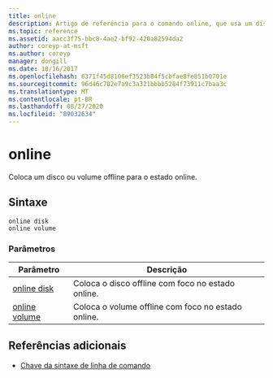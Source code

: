 ```yaml
---
title: online
description: Artigo de referência para o comando online, que usa um disco ou volume offline para o estado online.
ms.topic: reference
ms.assetid: aacc3f75-bbc8-4ae2-bf92-420a82594da2
author: coreyp-at-msft
ms.author: coreyp
manager: dongill
ms.date: 10/16/2017
ms.openlocfilehash: 6371f45d8106ef3523b84f5cbfae8fe851b0701e
ms.sourcegitcommit: 96d46c702e7a9c3a321bbbb5284f73911c7baa3c
ms.translationtype: MT
ms.contentlocale: pt-BR
ms.lasthandoff: 08/27/2020
ms.locfileid: "89032634"
---
```

# <a name="online"></a>online

Coloca um disco ou volume offline para o estado online.

## <a name="syntax"></a>Sintaxe

```
online disk
online volume
```

### <a name="parameters"></a>Parâmetros

| Parâmetro | Descrição |
|--|--|
| [online disk](online-disk.md) | Coloca o disco offline com foco no estado online. |
| [online volume](online-volume.md) | Coloca o volume offline com foco no estado online. |

## <a name="additional-references"></a>Referências adicionais

- [Chave da sintaxe de linha de comando](command-line-syntax-key.md)
